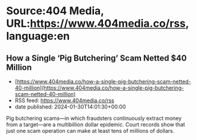 # Source:404 Media, URL:https://www.404media.co/rss, language:en

## How a Single ‘Pig Butchering’ Scam Netted $40 Million
 - [https://www.404media.co/how-a-single-pig-butchering-scam-netted-40-million](https://www.404media.co/how-a-single-pig-butchering-scam-netted-40-million)
 - RSS feed: https://www.404media.co/rss
 - date published: 2024-01-30T14:01:30+00:00

Pig butchering scams—in which fraudsters continuously extract money from a target—are a multibillion dollar epidemic. Court records show that just one scam operation can make at least tens of millions of dollars.

